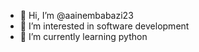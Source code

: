 - 👋 Hi, I’m @aainembabazi23
- 👀 I’m interested in software development
- 🌱 I’m currently learning python
<!---
aainembabazi23/aainembabazi23 is a ✨ special ✨ repository because its `README.md` (this file) appears on your GitHub profile.
You can click the Preview link to take a look at your changes.
--->
